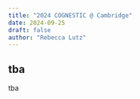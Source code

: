```yaml
---
title: "2024 COGNESTIC @ Cambridge"
date: 2024-09-25
draft: false
author: "Rebecca Lutz"
---
```


## tba

tba